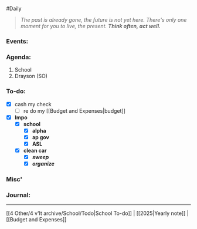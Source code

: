#Daily
>*The past is already gone, the future is not yet here. There's only one moment for you to live, the present.*
>***Think often, act well.***
### Events:

### Agenda:
1. School
2. Drayson (SO)
### To-do:
- [x] cash my check
	- [ ] re do my [[Budget and Expenses|budget]]
- [x] **Impo**
	- [x] **school**
		- [x] **alpha**
		- [x] **ap gov**
		- [x] **ASL**
	- [x] **clean car**
		- [x] ***sweep***
		- [x] ***organize***

### Misc'

### Journal:

---
[[4 Other/4 v'lt archive/School/Todo|School To-do]] | [[2025|Yearly note]] | [[Budget and Expenses]]